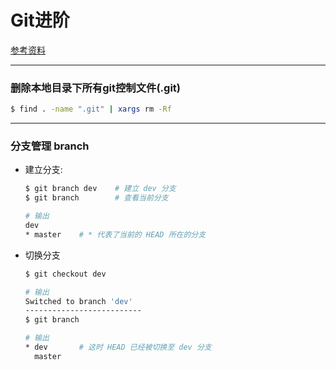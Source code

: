 # Git进阶

[参考资料](https://morvanzhou.github.io/tutorials/others/git/)

***
### 删除本地目录下所有git控制文件(.git)
```bash
$ find . -name ".git" | xargs rm -Rf
```

***
### 分支管理 branch
* 建立分支: 
    ```bash
    $ git branch dev    # 建立 dev 分支
    $ git branch        # 查看当前分支
    
    # 输出
    dev       
    * master    # * 代表了当前的 HEAD 所在的分支  
    ```
* 切换分支
    ```bash
    $ git checkout dev
    
    # 输出
    Switched to branch 'dev'
    --------------------------
    $ git branch
    
    # 输出
    * dev       # 这时 HEAD 已经被切换至 dev 分支
      master
    ```